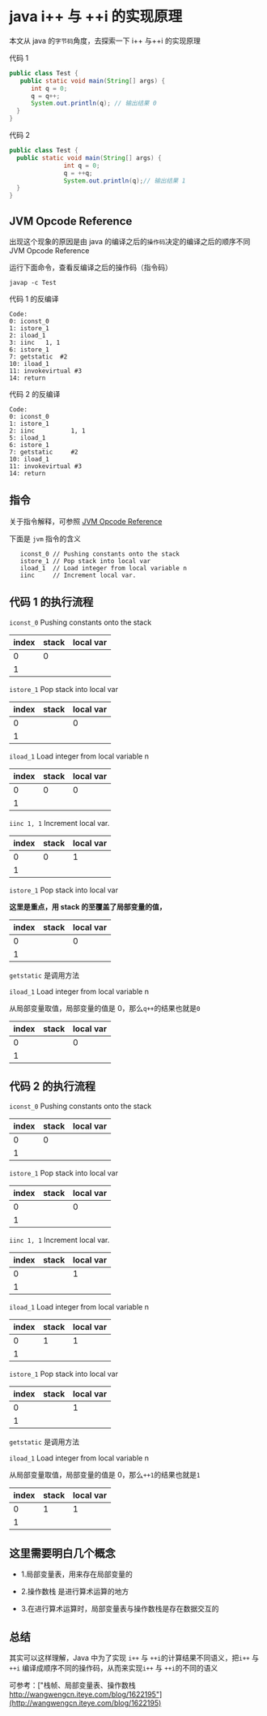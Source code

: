 # java i++ 与 ++i 的实现原理

本文从 java 的`字节码`角度，去探索一下 i++ 与++i 的实现原理

代码 1

```java
public class Test {
   public static void main(String[] args) {
      int q = 0;
      q = q++;
      System.out.println(q); // 输出结果 0
  }
}
```

代码 2

```java
public class Test {
  public static void main(String[] args) {  
               int q = 0;
               q = ++q;
               System.out.println(q);// 输出结果 1
  }
}
```

## JVM Opcode Reference

出现这个现象的原因是由 java 的编译之后的`操作码`决定的编译之后的顺序不同 JVM Opcode Reference

运行下面命令，查看反编译之后的操作码（指令码）

`javap -c Test`

代码 1 的反编译

```jvm
Code:
0: iconst_0
1: istore_1
2: iload_1
3: iinc   1, 1
6: istore_1
7: getstatic  #2
10: iload_1
11: invokevirtual #3
14: return
```

代码 2 的反编译

```jvm
Code:
0: iconst_0
1: istore_1
2: iinc          1, 1
5: iload_1
6: istore_1
7: getstatic     #2
10: iload_1
11: invokevirtual #3
14: return
```

## 指令

关于指令解释，可参照
[JVM Opcode Reference](https://docs.oracle.com/javase/specs/jvms/se8/html/jvms-6.html)

下面是 `jvm` 指令的含义

```jvm
   iconst_0 // Pushing constants onto the stack
   istore_1 // Pop stack into local var
   iload_1  // Load integer from local variable n
   iinc     // Increment local var.
```

## 代码 1 的执行流程

`iconst_0` Pushing constants onto the stack

| index | stack | local var |
| ----- | ----- | --------- |
| 0     | 0     |           |
| 1     |       |           |

`istore_1` Pop stack into local var

| index | stack | local var |
| ----- | ----- | --------- |
| 0     |       | 0         |
| 1     |       |           |

`iload_1` Load integer from local variable n

| index | stack | local var |
| ----- | ----- | --------- |
| 0     | 0     | 0         |
| 1     |       |           |

`iinc 1, 1` Increment local var.

| index | stack | local var |
| ----- | ----- | --------- |
| 0     | 0     | 1         |
| 1     |       |           |

`istore_1` Pop stack into local var

**这里是重点，用 stack 的至覆盖了局部变量的值，**

| index | stack | local var |
| ----- | ----- | --------- |
| 0     |       | 0         |
| 1     |       |           |

`getstatic` 是调用方法

`iload_1` Load integer from local variable n

从局部变量取值，局部变量的值是 0，那么`q++`的结果也就是`0`

| index | stack | local var |
| ----- | ----- | --------- |
| 0     |       | 0         |
| 1     |       |           |

## 代码 2 的执行流程

`iconst_0` Pushing constants onto the stack

| index | stack | local var |
| ----- | ----- | --------- |
| 0     | 0     |           |
| 1     |       |           |

`istore_1` Pop stack into local var

| index | stack | local var |
| ----- | ----- | --------- |
| 0     |       | 0         |
| 1     |       |           |

`iinc 1, 1` Increment local var.

| index | stack | local var |
| ----- | ----- | --------- |
| 0     |       | 1         |
| 1     |       |           |

`iload_1` Load integer from local variable n

| index | stack | local var |
| ----- | ----- | --------- |
| 0     | 1     | 1         |
| 1     |       |           |

`istore_1` Pop stack into local var

| index | stack | local var |
| ----- | ----- | --------- |
| 0     |       | 1         |
| 1     |       |           |

`getstatic` 是调用方法

`iload_1` Load integer from local variable n

从局部变量取值，局部变量的值是 0，那么`++1`的结果也就是`1`

| index | stack | local var |
| ----- | ----- | --------- |
| 0     | 1     | 1         |
| 1     |       |           |

## 这里需要明白几个概念

* 1.局部变量表，用来存在局部变量的

* 2.操作数栈 是进行算术运算的地方

* 3.在进行算术运算时，局部变量表与操作数栈是存在数据交互的

## 总结

其实可以这样理解，Java 中为了实现 `i++` 与 `++i`的计算结果不同语义，把`i++` 与 `++i` 编译成顺序不同的操作码，从而来实现`i++` 与 `++i`的不同的语义

可参考：["栈帧、局部变量表、操作数栈 http://wangwengcn.iteye.com/blog/1622195"](http://wangwengcn.iteye.com/blog/1622195)

